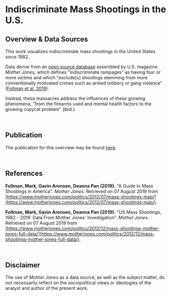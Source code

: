 # Indiscriminate Mass Shootings in the U.S.

## Overview & Data Sources

This work visualizes indiscriminate mass shootings in the United States since 1982. 

Data derive from an [open source database](https://www.motherjones.com/politics/2012/12/mass-shootings-mother-jones-full-data/) assembled by U.S. magazine *Mother Jones*, which defines "indiscriminate rampages" as having four or more victims and which "exclude[s] shootings stemming from more conventionally motivated crimes such as armed robbery or gang violence" ([Follman et al. 2019](https://www.motherjones.com/politics/2012/07/mass-shootings-map/)).

Instead, these massacres address the influences of these growing phenomena, "from the firearms used and mental health factors to the growing copycat problem" (ibid.).

<br>

## Publication

The publication for this overview may be found [here](http://rpubs.com/JamisonCrawford/shootings).

<br>

## References

**Follman, Mark, Gavin Aronsen, Deanna Pan (2019).** "A Guide to Mass Shootings in America". *Mother Jones*. Retrieved on 07 August 2019 from [https://www.motherjones.com/politics/2012/07/mass-shootings-map/](https://www.motherjones.com/politics/2012/07/mass-shootings-map/).

**Follman, Mark, Gavin Aronsen, Deanna Pan (2019).** "US Mass Shootings, 1982 - 2019: Data From Mother Jones' Investigation". *Mother Jones*. Retrieved on 07 August 2019 from [https://www.motherjones.com/politics/2012/12/mass-shootings-mother-jones-full-data/](https://www.motherjones.com/politics/2012/12/mass-shootings-mother-jones-full-data/).

<br>

## Disclaimer

The use of *Mother Jones* as a data source, as well as the subject matter, do not necessarily reflect on the sociopolitical views or ideologies of the analyst and author of the present work.
